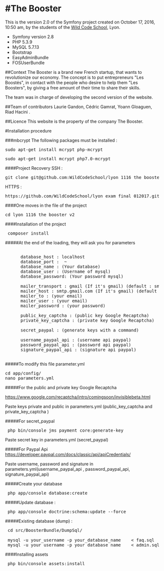 #The Booster
============

This is the version 2.0 of the Symfony project created on October 17, 2016, 10:50 am, by the students of the [Wild Code School](http://www.wildcodeschool.fr/), Lyon.
 
* Symfony version 2.8
* PHP 5.3.9 
* MySQL 5.7.13
* Bootstrap
* EasyAdminBundle
* FOSUserBundle

##Context
The Booster is a brand new French startup, that wants to revolutionize our economy. The concept is to put entrepreneurs "Les Boostés", in contact with the people who desire to help them "Les Boosters", by giving a free amount of their time to share their skills.

The team was in charge of developing the second version of the website. 


##Team of contributors
Laurie Gandon, Cédric Gamrat, Yoann Gloaguen, Riad Hacini .

##Licence
This website is the property of the company The Booster. 

#Installation procedure

###mbcrypt
The following packages must be installed :
<pre>sudo apt-get install mcrypt php-mcrypt </pre>
<pre>sudo apt-get install mcrypt php7.0-mcrypt </pre>

####Project Recovery
SSH : 
<pre>git clone git@github.com:WildCodeSchool/lyon_1116_the_booster_v2.git</pre>
HTTPS : 
<pre>https://github.com/WildCodeSchool/lyon_exam_final_012017.git </pre>
####One moves in the file of the project

<pre>cd lyon_1116_the_booster_v2 </pre>

####Installation of the project

<pre> composer install </pre>
#####At the end of the loading, they will ask you for parameters
<pre> 
      database_host : localhost
      database_port :  ~
      database_name : (Your database)
      database_user : (Username of mysql)
      database_password: (Your password mysql)
      
      mailer_transport : gmail (If it's gmail) (default : smtp)
      mailer_host : smtp.gmail.com (If it's gmail) (default : 127.0.0.1)
      mailer_to : (your email)
      mailer_user : (your email)
      mailer_password : (your password)
      
      public_key_captcha : (public key Google Recaptcha)
      private_key_captcha : (private key Google Recaptcha)
      
      secret_paypal : (generate keys with a command)
      
      username_paypal_api : (username api paypal)
      password_paypal_api : (password api paypal)
      signature_paypal_api : (signature api paypal)
      
</pre>

#####To modify this file parameter.yml

<pre>cd app/config/
nano parameters.yml</pre>


#####For the public and private key Google Recaptcha

https://www.google.com/recaptcha/intro/comingsoon/invisiblebeta.html

Paste keys private and public in parameters.yml (public_key_captcha and private_key_captcha )

#####For secret_paypal

<pre>
 php bin/console jms_payment_core:generate-key
</pre>
Paste secret key in parameters.yml (secret_paypal)

#####For Paypal Api 
https://developer.paypal.com/docs/classic/api/apiCredentials/

Paste username, password and signature in parameters.yml(username_paypal_api ,  password_paypal_api, signature_paypal_api)

#####Create your database
<pre> php app/console database:create</pre>

#####Update database : 

<pre> php app/console doctrine:schema:update --force</pre>

#####Existing database (dump) : 

<pre>
 cd src/BoosterBundle/DumpSql/
 
 mysql -u your_username -p your_database_name    < faq.sql
 mysql -u your_username -p your_database_name    < admin.sql
</pre>

####Installing assets

<pre> php bin/console assets:install </pre>